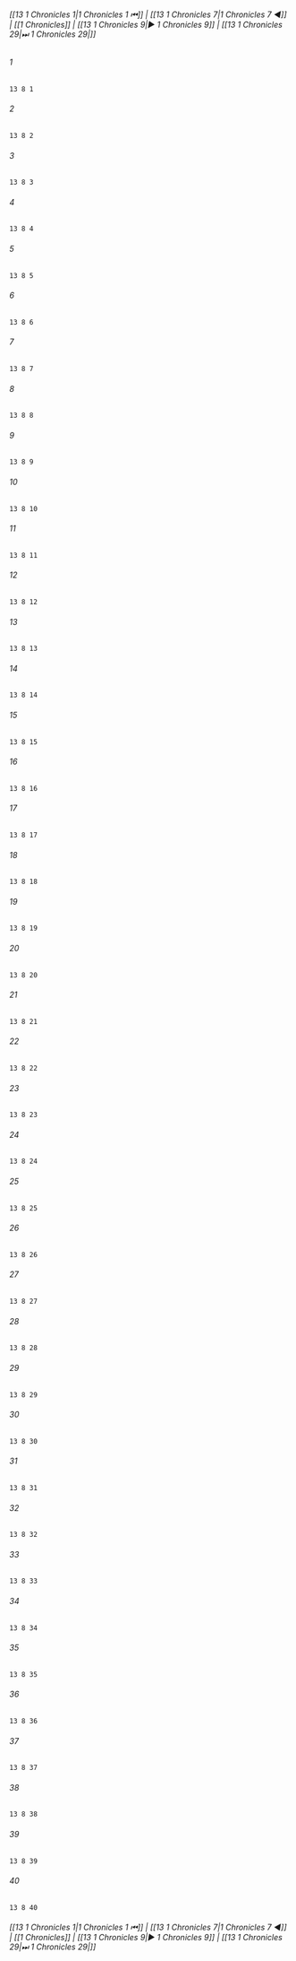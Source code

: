 
###### [[13 1 Chronicles 1|1 Chronicles 1 ⏮]] | [[13 1 Chronicles 7|1 Chronicles 7 ◀]] | [[1 Chronicles]] | [[13 1 Chronicles 9|▶ 1 Chronicles 9]] | [[13 1 Chronicles 29|⏭ 1 Chronicles 29|]]

###### 1
``` verse
13 8 1 
```
###### 2
``` verse
13 8 2 
```
###### 3
``` verse
13 8 3 
```
###### 4
``` verse
13 8 4 
```
###### 5
``` verse
13 8 5 
```
###### 6
``` verse
13 8 6 
```
###### 7
``` verse
13 8 7 
```
###### 8
``` verse
13 8 8 
```
###### 9
``` verse
13 8 9 
```
###### 10
``` verse
13 8 10 
```
###### 11
``` verse
13 8 11 
```
###### 12
``` verse
13 8 12 
```
###### 13
``` verse
13 8 13 
```
###### 14
``` verse
13 8 14 
```
###### 15
``` verse
13 8 15 
```
###### 16
``` verse
13 8 16 
```
###### 17
``` verse
13 8 17 
```
###### 18
``` verse
13 8 18 
```
###### 19
``` verse
13 8 19 
```
###### 20
``` verse
13 8 20 
```
###### 21
``` verse
13 8 21 
```
###### 22
``` verse
13 8 22 
```
###### 23
``` verse
13 8 23 
```
###### 24
``` verse
13 8 24 
```
###### 25
``` verse
13 8 25 
```
###### 26
``` verse
13 8 26 
```
###### 27
``` verse
13 8 27 
```
###### 28
``` verse
13 8 28 
```
###### 29
``` verse
13 8 29 
```
###### 30
``` verse
13 8 30 
```
###### 31
``` verse
13 8 31 
```
###### 32
``` verse
13 8 32 
```
###### 33
``` verse
13 8 33 
```
###### 34
``` verse
13 8 34 
```
###### 35
``` verse
13 8 35 
```
###### 36
``` verse
13 8 36 
```
###### 37
``` verse
13 8 37 
```
###### 38
``` verse
13 8 38 
```
###### 39
``` verse
13 8 39 
```
###### 40
``` verse
13 8 40 
```

###### [[13 1 Chronicles 1|1 Chronicles 1 ⏮]] | [[13 1 Chronicles 7|1 Chronicles 7 ◀]] | [[1 Chronicles]] | [[13 1 Chronicles 9|▶ 1 Chronicles 9]] | [[13 1 Chronicles 29|⏭ 1 Chronicles 29|]]

